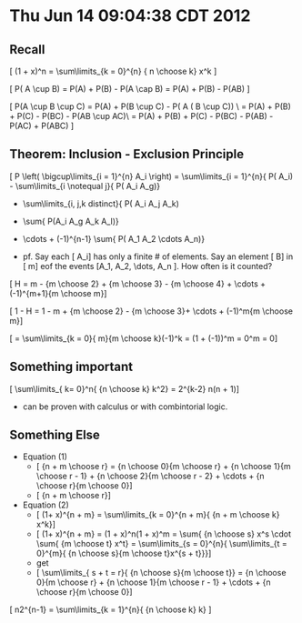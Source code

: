 # Thu Jun 14 09:04:38 CDT 2012

## Recall
\[ (1 + x)^n = \sum\limits_{k = 0}^{n} { n \choose k} x^k \]

\[ P( A \cup B) = P(A) + P(B) - P(A \cap B) = P(A) + P(B) - P(AB) \]


\[ P(A \cup B \cup C) = P(A) + P(B \cup C) - P( A ( B \cup C)) \\
  = P(A) + P(B) + P(C) - P(BC) - P(AB \cup AC)\\
  = P(A) + P(B) + P(C) - P(BC) - P(AB) - P(AC) + P(ABC) \]

## Theorem: Inclusion - Exclusion Principle

\[ P \left( \bigcup\limits_{i = 1}^{n} A_i \right) = \sum\limits_{i = 1}^{n}{ P( A_i) - \sum\limits_{i \notequal j}{ P( A_i A_g)} 
  + \sum\limits_{i, j,k distinct}{ P( A_i A_j A_k) 
  - \sum{ P(A_i A_g A_k A_l)}
  + \cdots + (-1)^{n-1} \sum{ P( A_1 A_2 \cdots A_n)}


* pf. Say each \[ A_i\] has only a finite # of elements. 
  Say an element \[ B\] in \[ m\] eof the events \[A_1, A_2, \dots, A_n \].
  How often is it counted?

\[ H = m - {m \choose 2} + {m \choose 3} - {m \choose 4} + \cdots + (-1)^{m+1}{m \choose m}\]

\[ 1 - H = 1 - m + {m \choose 2} - {m \choose 3}+ \cdots + (-1)^m{m \choose m}\]

\[ = \sum\limits_{k = 0}{ m}{m \choose k}(-1)^k = (1 + (-1))^m = 0^m = 0\]

## Something important

\[ \sum\limits_{ k= 0}^n{ {n \choose k} k^2} = 2^{k-2} n(n + 1)\]

* can be proven with calculus or with combintorial logic.

## Something Else

* Equation (1)
  * \[ {n + m \choose r} = {n \choose 0}{m \choose r} + {n \choose 1}{m \choose r - 1} + {n \choose 2}{m \choose r - 2} + \cdots + {n \choose r}{m \choose 0}\]
  * \[ {n + m \choose r}\]
* Equation (2)
  * \[ (1+ x)^{n + m} = \sum\limits_{k = 0}^{n + m}{ {n + m \choose k} x^k}\]
  * \[ (1+ x)^{n + m} = (1 + x)^n(1 + x)^m = \sum{ {n \choose s} x^s \cdot \sum{ {m \choose t} x^t} = \sum\limits_{s = 0}^{n}{ \sum\limits_{t = 0}^{m}{ {n \choose s}{m \choose t}x^{s + t}}}\]
  * get
  * \[ \sum\limits_{ s + t = r}{ {n \choose s}{m \choose t}} = {n \choose 0}{m \choose r} + {n \choose 1}{m \choose r - 1} + \cdots + {n \choose r}{m \choose 0}\]

\[ n2^{n-1} = \sum\limits_{k = 1}^{n}{ {n \choose k} k} \]